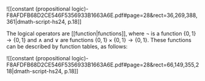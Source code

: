 
![[constant (propositional logic)-F8AFDFB68D2CE546F5356933B1663A6E.pdf#page=28&rect=36,269,388,361|dmath-script-hs24, p.18]]

The logical operators are [[function|functions]], where $\neg$ is a function $\{0,1\} \to \{0,1\}$ and $\land$ and $\lor$ are functions $\{0,1\} \times \{0,1\} \to \{0,1\}$. These functions can be described by function tables, as follows:

![[constant (propositional logic)-F8AFDFB68D2CE546F5356933B1663A6E.pdf#page=28&rect=66,149,355,218|dmath-script-hs24, p.18]]
